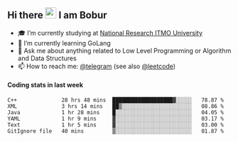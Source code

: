 ## Hi there <img src="https://media.giphy.com/media/hvRJCLFzcasrR4ia7z/giphy.gif" width="25px" height="25px"> I am Bobur

- :mortar_board: I’m currently studying at [National Research ITMO University](https://itmo.ru/)
- :seedling: I’m currently learning GoLang
- :speech_balloon: Ask me about anything related to Low Level Programming or Algorithm and Data Structures
- :mailbox: How to reach me: [@telegram](https://t.me/octoant) (see also [@leetcode](https://leetcode.com/octoant/))    

#### Coding stats in last week

<!--START_SECTION:waka-->

```text
C++              28 hrs 48 mins  ███████████████████▓░░░░░   78.87 %
XML              3 hrs 14 mins   ██▒░░░░░░░░░░░░░░░░░░░░░░   08.86 %
Java             1 hr 28 mins    █░░░░░░░░░░░░░░░░░░░░░░░░   04.05 %
YAML             1 hr 9 mins     ▓░░░░░░░░░░░░░░░░░░░░░░░░   03.17 %
Text             1 hr 5 mins     ▓░░░░░░░░░░░░░░░░░░░░░░░░   03.00 %
GitIgnore file   40 mins         ▒░░░░░░░░░░░░░░░░░░░░░░░░   01.87 %
```

<!--END_SECTION:waka-->
